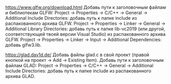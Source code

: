 https://www.glfw.org/download.html
Добавь пути к заголовочным файлам и библиотекам GLFW:
Project -> Properties -> C/C++ -> General -> Additional Include Directories: добавь путь к папке include из распакованного архива GLFW.
Project -> Properties -> Linker -> General -> Additional Library Directories: добавь путь к папке lib-vc2019 (или другой, соответствующей твоей версии Visual Studio) из распакованного архива GLFW.
Project -> Properties -> Linker -> Input -> Additional Dependencies: добавь glfw3.lib.

https://glad.dav1d.de/
Добавь файлы glad.c в свой проект (правой кнопкой на проект -> Add -> Existing Item).
Добавь пути к заголовочным файлам GLAD:
Project -> Properties -> C/C++ -> General -> Additional Include Directories: добавь путь к папке include из распакованного архива GLAD.
